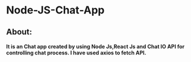 # Node-JS-Chat-App

## About:
#### It is an Chat app created by using Node Js,React Js and Chat IO API for controlling chat process. I have used axios to fetch API.
